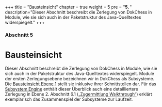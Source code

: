 +++
title = "Bausteinsicht"
chapter = true
weight = 5
pre = "<b>5. </b>"
description="Dieser Abschnitt beschreibt die Zerlegung von DokChess in Module, wie sie sich auch in der Paketstruktur des Java-Quelltextes widerspiegelt."
+++

### Abschnitt 5

# Bausteinsicht

Dieser Abschnitt beschreibt die Zerlegung von DokChess in Module, wie sie sich auch in der Paketstruktur des Java-Quelltextes widerspiegelt.
Module der ersten Zerlegungsebene bezeichnen wir in DokChess als Subsysteme.
Die [Bausteinsicht Ebene 1](/05_bausteinsicht/01_ebene_1/) stellt sie inklusive ihrer Schnittstellen dar.
Für das [Subsystem Engine](/05_bausteinsicht/06_ebene_2_engine/) enthält dieser Überblick auch eine detailliertere Zerlegung in Ebene 2. Abschnitt 6.1 ([„Zugermittlung Walkthrough“](/06_laufzeitsicht/01_zugermittlung/)) erklärt exemplarisch das Zusammenspiel der Subsysteme zur Laufzeit.
